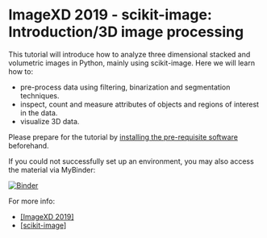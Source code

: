 # ImageXD 2019 - scikit-image: Introduction/3D image processing

This tutorial will introduce how to analyze three dimensional stacked and volumetric
images in Python, mainly using scikit-image. Here we will learn how to:
  * pre-process data using filtering, binarization and segmentation techniques.
  * inspect, count and measure attributes of objects and regions of interest in the data.
  * visualize 3D data.

Please prepare for the tutorial by [installing the pre-requisite
software](preparation.md) beforehand.

If you could not successfully set up an environment, you may also
access the material via MyBinder:

[![Binder](https://mybinder.org/badge.svg)](https://mybinder.org/v2/gh/imagexd/2019-tutorial-skimage/master)

For more info:
  * [[ImageXD 2019]](https://xd-con.org/imagexd-2019/)
  * [[scikit-image]](https://scikit-image.org/)
